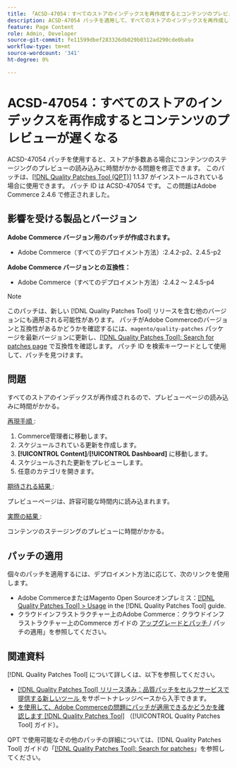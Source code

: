 ```yaml
---
title: 「ACSD-47054：すべてのストアのインデックスを再作成するとコンテンツのプレビューが遅くなる」
description: ACSD-47054 パッチを適用して、すべてのストアのインデックスを再作成したためにプレビューページの読み込みが遅くなるAdobe Commerceの問題を修正してください。
feature: Page Content
role: Admin, Developer
source-git-commit: fe11599dbef283326db029b0312ad290cde0ba0a
workflow-type: tm+mt
source-wordcount: '341'
ht-degree: 0%

---
```


# ACSD-47054：すべてのストアのインデックスを再作成するとコンテンツのプレビューが遅くなる

ACSD-47054 パッチを使用すると、ストアが多数ある場合にコンテンツのステージングのプレビューの読み込みに時間がかかる問題を修正できます。 このパッチは、[[!DNL Quality Patches Tool (QPT)]](https://experienceleague.adobe.com/ja/docs/commerce-knowledge-base/kb/announcements/commerce-announcements/magento-quality-patches-released-new-tool-to-self-serve-quality-patches) 1.1.37 がインストールされている場合に使用できます。 パッチ ID は ACSD-47054 です。 この問題はAdobe Commerce 2.4.6 で修正されました。

## 影響を受ける製品とバージョン

**Adobe Commerce バージョン用のパッチが作成されます。**

* Adobe Commerce（すべてのデプロイメント方法）:2.4.2-p2、2.4.5-p2

**Adobe Commerce バージョンとの互換性：**

* Adobe Commerce（すべてのデプロイメント方法）:2.4.2 ～ 2.4.5-p4

>[!NOTE]
>
>このパッチは、新しい [!DNL Quality Patches Tool] リリースを含む他のバージョンにも適用される可能性があります。 パッチがAdobe Commerceのバージョンと互換性があるかどうかを確認するには、`magento/quality-patches` パッケージを最新バージョンに更新し、[[!DNL Quality Patches Tool]: Search for patches page](https://experienceleague.adobe.com/tools/commerce-quality-patches/index.html?lang=ja) で互換性を確認します。 パッチ ID を検索キーワードとして使用して、パッチを見つけます。

## 問題

すべてのストアのインデックスが再作成されるので、プレビューページの読み込みに時間がかかる。

<u> 再現手順 </u>:

1. Commerce管理者に移動します。
1. スケジュールされている更新を作成します。
1. **[!UICONTROL Content]**/**[!UICONTROL Dashboard]** に移動します。
1. スケジュールされた更新をプレビューします。
1. 任意のカテゴリを開きます。

<u> 期待される結果 </u>:

プレビューページは、許容可能な時間内に読み込まれます。

<u> 実際の結果 </u>:

コンテンツのステージングのプレビューに時間がかかる。

## パッチの適用

個々のパッチを適用するには、デプロイメント方法に応じて、次のリンクを使用します。

* Adobe CommerceまたはMagento Open Sourceオンプレミス：[[!DNL Quality Patches Tool] > Usage](/help/tools/quality-patches-tool/usage.md) in the [!DNL Quality Patches Tool] guide.
* クラウドインフラストラクチャー上のAdobe Commerce：クラウドインフラストラクチャー上のCommerce ガイドの [ アップグレードとパッチ ](https://experienceleague.adobe.com/docs/commerce-cloud-service/user-guide/develop/upgrade/apply-patches.html?lang=ja)/ パッチの適用」を参照してください。

## 関連資料

[!DNL Quality Patches Tool] について詳しくは、以下を参照してください。

* [[!DNL Quality Patches Tool]  リリース済み：品質パッチをセルフサービスで提供する新しいツール ](https://experienceleague.adobe.com/ja/docs/commerce-knowledge-base/kb/announcements/commerce-announcements/magento-quality-patches-released-new-tool-to-self-serve-quality-patches) をサポートナレッジベースから入手できます。
* [ を使用して、Adobe Commerceの問題にパッチが適用できるかどうかを確認します  [!DNL Quality Patches Tool]](/help/tools/quality-patches-tool/patches-available-in-qpt/check-patch-for-magento-issue-with-magento-quality-patches.md) （[!UICONTROL Quality Patches Tool] ガイド）。


QPT で使用可能なその他のパッチの詳細については、[!DNL Quality Patches Tool] ガイドの「[[!DNL Quality Patches Tool]: Search for patches](https://experienceleague.adobe.com/tools/commerce-quality-patches/index.html?lang=ja)」を参照してください。
